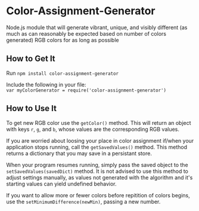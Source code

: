 # Color-Assignment-Generator
Node.js module that will generate vibrant, unique, and visibly different (as much as can reasonably be expected based on number of colors generated) RGB colors for as long as possible

## How to Get It
Run ```npm install color-assignment-generator```

Include the following in your file:
<br>```var myColorGenerator = require('color-assignment-generator')```

## How to Use It
To get new RGB color use the `getColor()` method. This will return an object with keys `r`, `g`, and `b`, whose values are the corresponding RGB values.

If you are worried about loosing your place in color assignment if/when your application stops running, call the `getSavedValues()` method. This method returns a dictionary that you may save in a persistant store. 

When your program resumes running, simply pass the saved object to the `setSavedValues(savedDict)` method. It is not advised to use this method to adjust settings manually, as values not generated with the algorithm and it's starting values can yield undefined behavior.

If you want to allow more or fewer colors before repitition of colors begins, use the `setMinimumDifference(newMin)`, passing a new number.

